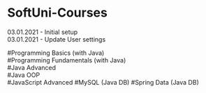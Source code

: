 # SoftUni-Courses

03.01.2021 - Initial setup  
03.01.2021 - Update User settings  

#Programming Basics (with Java)  
#Programming Fundamentals (with Java)  
#Java Advanced  
#Java OOP  
#JavaScript Advanced
#MySQL (Java DB)
#Spring Data (Java DB)


